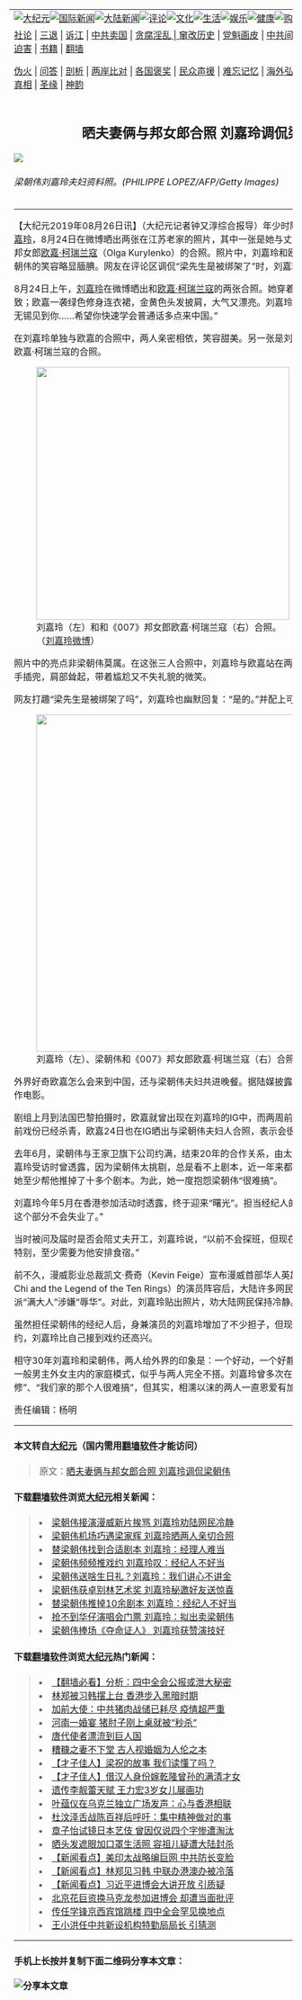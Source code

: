 <a name="1" id="1" target="_blank"></a><span id="1"></span>
<table border="0"><tr><td colspan="2" VALIGN=TOP><a href="https://github.com/mprjd2205/djy/blob/master/gb/nsc413.md#1"><img src="https://gitlab.com/szzdlab/www/raw/master/t/djy/1.jpg" title="大纪元"></a><a href="https://github.com/mprjd2205/djy/blob/master/gb/n24hr.md#1"><img src="https://gitlab.com/szzdlab/www/raw/master/t/djy/3.jpg" title="国际新闻"></a><a href="https://github.com/mprjd2205/djy/blob/master/gb/nsc413.md#1"><img src="https://gitlab.com/szzdlab/www/raw/master/t/djy/4.jpg" title="大陆新闻"></a><a href="https://github.com/mprjd2205/djy/blob/master/gb/news392.md#1"><img src="https://gitlab.com/szzdlab/www/raw/master/t/djy/5.jpg" title="评论"></a><a href="https://github.com/mprjd2205/djy/blob/master/gb/news2007.md#1"><img src="https://gitlab.com/szzdlab/www/raw/master/t/djy/6.jpg" title="文化"></a><a href="https://github.com/mprjd2205/djy/blob/master/gb/news2008.md#1"><img src="https://gitlab.com/szzdlab/www/raw/master/t/djy/7.jpg" title="生活"></a><a href="https://github.com/mprjd2205/djy/blob/master/gb/ncyule.md#1"><img src="https://gitlab.com/szzdlab/www/raw/master/t/djy/8.jpg" title="娱乐"></a><a href="https://github.com/mprjd2205/djy/blob/master/gb/nsc1002.md#1"><img src="https://gitlab.com/szzdlab/www/raw/master/t/djy/9.jpg" title="健康"><a href="https://www.youlucky.com"><img src="https://gitlab.com/szzdlab/www/raw/master/t/djy/10.jpg" title="购物"></a><a href="https://www.supportepoch.org/donation?utm_medium=epochtimes&utm_source=referral&utm_campaign=donate_button_djyhomepage"><img src="https://gitlab.com/szzdlab/www/raw/master/t/djy/12.jpg" title="捐款"></a></td></tr>
<tr><td colspan="2" VALIGN=TOP><a target="_blank" href="https://github.com/mprjd2205/djy/blob/master/gb/9p.md#1">社论</a> | <a target="_blank" href="https://github.com/mprjd2205/djy/blob/master/gb/nf5657.md#1">三退</a> | <a target="_blank" href="https://github.com/mprjd2205/djy/blob/master/gb/nf6123.md#1">诉江</a> | <a target="_blank" href="https://github.com/mprjd2205/djy/blob/master/gb/nf1176117.md#1">中共卖国</a> | <a target="_blank" href="https://github.com/mprjd2205/djy/blob/master/gb/nf5773.md#1">贪腐淫乱 | <a target="_blank" href="https://github.com/mprjd2205/djy/blob/master/gb/nf1176115.md#1">窜改历史</a> | <a target="_blank" href="https://github.com/mprjd2205/djy/blob/master/gb/nf1176107.md#1">党魁画皮</a> | <a target="_blank" href="https://github.com/mprjd2205/djy/blob/master/gb/nf1320400.md#1">中共间谍</a> | <a target="_blank" href="https://github.com/mprjd2205/djy/blob/master/gb/nf1176114.md#1">破坏传统</a> | <a target="_blank" href="https://github.com/mprjd2205/djy/blob/master/gb/nf5287.md#1">恶贯满盈</a> | <a target="_blank" href="https://github.com/mprjd2205/djy/blob/master/gb/ncid278.md#1">人权</a> | <a target="_blank" href="https://github.com/mprjd2205/djy/blob/master/gb/nf1176111.md#1">迫害</a> | <a target="_blank" href="https://github.com/mprjd2205/djy/blob/master/gb/nf1235328.md#1">书籍</a> | <a target="_blank" href="https://github.com/mprjd2205/www/blob/master/README.md?zsrh#1">翻墙</a></p><p><a target="_blank" href="https://github.com/mprjd2205/djy/blob/master/gb/nf5562.md#1">伪火</a> | <a target="_blank" href="https://github.com/mprjd2205/djy/blob/master/gb/nf4378.md#1">问答</a> | <a target="_blank" href="https://github.com/mprjd2205/djy/blob/master/gb/nf5792.md#1">剖析</a> | <a target="_blank" href="https://github.com/mprjd2205/djy/blob/master/gb/nf5735.md#1">两岸比对</a> | <a target="_blank" href="https://github.com/mprjd2205/djy/blob/master/gb/nf6119.md#1">各国褒奖</a> | <a target="_blank" href="https://github.com/mprjd2205/djy/blob/master/gb/nf6120.md#1">民众声援</a> | <a target="_blank" href="https://github.com/mprjd2205/djy/blob/master/gb/nf1188594.md#1">难忘记忆</a> | <a target="_blank" href="https://github.com/mprjd2205/djy/blob/master/gb/nf3180.md#1">海外弘传</a> | <a target="_blank" href="https://github.com/mprjd2205/djy/blob/master/gb/nf5410.md#1">万人上访</a> | <a target="_blank" href="https://github.com/mprjd2205/ntdtv/blob/master/gb/prog1530_1.md#1">和平抗议</a> | <a target="_blank" href="https://github.com/mprjd2205/djy/blob/master/gb/nf4386.md#1">支持</a> | <a target="_blank" href="https://github.com/mprjd2205/djy/blob/master/gb/nf4389.md#1">真相</a> | <a target="_blank" href="https://github.com/mprjd2205/djy/blob/master/gb/nf5790.md#1">圣缘</a> | <a target="_blank" href="https://github.com/mprjd2205/djy/blob/master/gb/nf4786.md#1">神韵</a></td></tr>
<tr><td VALIGN=TOP width="626"><h2 align=center>晒夫妻俩与邦女郎合照 刘嘉玲调侃梁朝伟</h2>
<img src="http://i.epochtimes.com/assets/uploads/2017/03/1703051900092669-600x400.jpg" />
<h6>梁朝伟刘嘉玲夫妇资料照。(PHILIPPE LOPEZ/AFP/Getty Images)
</h6>
<hr>
<p>【大纪元2019年08月26日讯】（大纪元记者钟又淳综合报导）年少时随父母移居香港的艺人<a href="https://github.com/mprjd2205/djy/blob/master/gb/tag/%E5%88%98%E5%98%89%E7%8E%B2.md">刘嘉玲</a>，8月24日在微博晒出两张在江苏老家的照片，其中一张是她与丈夫<a href="https://github.com/mprjd2205/djy/blob/master/gb/tag/%E6%A2%81%E6%9C%9D%E4%BC%9F.md">梁朝伟</a>一起和《007》邦女郎<a href="https://github.com/mprjd2205/djy/blob/master/gb/tag/%E6%AC%A7%E5%98%89%C2%B7%E6%9F%AF%E7%91%9E%E5%85%B0%E5%AF%87.md">欧嘉·柯瑞兰寇</a>（Olga Kurylenko）的合照。照片中，刘嘉玲和欧嘉将梁朝伟拥在中间，梁朝伟的笑容略显腼腆。网友在评论区调侃“梁先生是被绑架了”时，刘嘉玲搞笑回复“是的”。</p>
<p>8月24日上午，<a href="https://github.com/mprjd2205/djy/blob/master/gb/tag/%E5%88%98%E5%98%89%E7%8E%B2.md">刘嘉玲</a>在微博晒出和<a href="https://github.com/mprjd2205/djy/blob/master/gb/tag/%E6%AC%A7%E5%98%89%C2%B7%E6%9F%AF%E7%91%9E%E5%85%B0%E5%AF%87.md">欧嘉·柯瑞兰寇</a>的两张合照。她穿着白色雪纺上衣，妆容精致；欧嘉一袭绿色修身连衣裙，金黄色头发披肩，大气又漂亮。刘嘉玲晒照时配文道：“很高兴在无锡见到你……希望你快速学会普通话多点来中国。”</p>
<p>在刘嘉玲单独与欧嘉的合照中，两人亲密相依，笑容甜美。另一张是刘嘉玲与丈夫<a href="https://github.com/mprjd2205/djy/blob/master/gb/tag/%E6%A2%81%E6%9C%9D%E4%BC%9F.md">梁朝伟</a>一起和欧嘉·柯瑞兰寇的合照。</p>
<figure id="attachment_11477155" style="width: 450px" class="wp-caption aligncenter"><img class="size-medium wp-image-11477155" src="http://i.epochtimes.com/assets/uploads/2019/08/liujialig-02-450x600.jpg" alt="" width="450" b="600" /><figcaption class="wp-caption-text">刘嘉玲（左）和和《007》邦女郎欧嘉·柯瑞兰寇（右）合照。（<a href="https://www.weibo.com/p/1006051747514562/photos?from=page_100605&amp;mod=TAB#place" target="_blank" rel="noopener noreferrer">刘嘉玲微博</a>）</figcaption></figure>
<p>照片中的亮点非梁朝伟莫属。在这张三人合照中，刘嘉玲与欧嘉站在两侧。梁朝伟站在中间，双手插兜，肩部耸起，带着尴尬又不失礼貌的微笑。</p>
<p>网友打趣“梁先生是被绑架了吗”，刘嘉玲也幽默回复：“是的。”并配上可爱的“笑哭”表情。</p>
<figure id="attachment_11477150" style="width: 600px" class="wp-caption aligncenter"><img class="size-large wp-image-11477150" src="http://i.epochtimes.com/assets/uploads/2019/08/liujialing-liangchaowei-01-600x450.jpg" alt="" width="600" b="450" /><figcaption class="wp-caption-text">刘嘉玲（左）、梁朝伟和《007》邦女郎欧嘉·柯瑞兰寇（右）合照。（<a href="https://www.weibo.com/p/1006051747514562/photos?from=page_100605&amp;mod=TAB#place" target="_blank" rel="noopener noreferrer">刘嘉玲微博</a>）</figcaption></figure>
<p>外界好奇欧嘉怎么会来到中国，还与梁朝伟夫妇共进晚餐。据陆媒披露，原来她近期与梁朝伟合作电影。</p>
<p>剧组上月到法国巴黎拍摄时，欧嘉就曾出现在刘嘉玲的IG中，而两周前换欧嘉来到中国拍戏。目前戏份已经杀青，欧嘉24日也在IG晒出与梁朝伟夫妇人合照，表示会很想念大家。</p>
<p>去年6月，梁朝伟与王家卫旗下公司约满，结束20年的合作关系，由太太刘嘉玲暂代经纪人。刘嘉玲受访时曾透露，因为梁朝伟太挑剔，总是看不上剧本，近一年来都不肯接戏，让扮“黑脸”的她至少帮他推掉了十多个剧本。为此，她一度抱怨梁朝伟“很难搞”。</p>
<p>刘嘉玲今年5月在香港参加活动时透露，终于迎来“曙光”。担当经纪人的她说：“我有工作了，在这个部分不会失业了。”</p>
<p>当时被问及届时是否会陪丈夫开工，刘嘉玲说，“以前不会探班，但现在我这个身份（经理人）较特别，至少需要为他安排食宿。”</p>
<p>前不久，漫威影业总裁凯文·费奇（Kevin Feige）宣布漫威首部华人英雄电影《上气》（Shang-Chi and the Legend of the Ten Rings）的演员阵容后，大陆许多网民炮轰梁朝伟i饰演大反派“满大人”涉嫌“辱华”。对此，刘嘉玲贴出照片，劝大陆网民保持冷静。</p>
<p>虽然担任梁朝伟的经纪人后，身兼演员的刘嘉玲增加了不少担子，但现在接到让梁朝伟满意的戏约，刘嘉玲比自己接到戏约还高兴。</p>
<p>相守30年刘嘉玲和梁朝伟，两人给外界的印象是：一个好动，一个好静；一个活泼，一个内向。一般男主外女主内的家庭模式，似乎与两人完全不搭。刘嘉玲曾多次在节目中笑说自己是“内外兼修”、“我们家的那个人很难搞”，但其实，相濡以沫的两人一直恩爱有加。</p>
<p>责任编辑：杨明</p>

<hr>

#### 本文转自<a href="http://www.epochtimes.com">大纪元</a>（国内需用<a href="https://git.io/JesJV">翻墙软件</a>才能访问）
> 原文：<a href="http://www.epochtimes.com/gb/19/8/25/n11477062.htm">晒夫妻俩与邦女郎合照 刘嘉玲调侃梁朝伟</a>


#### 下载<a href="https://git.io/JesJV">翻墙软件</a>浏览<a href="http://www.epochtimes.com">大纪元</a>相关新闻：
> <li><a href="http://www.epochtimes.com/gb/19/7/22/n11402378.htm">梁朝伟接演漫威新片挨骂 刘嘉玲劝陆网民冷静</a></li>
> <li><a href="http://www.epochtimes.com/gb/19/5/28/n11285754.htm">梁朝伟机场巧遇梁家辉 刘嘉玲晒两人亲切合照</a></li>
> <li><a href="http://www.epochtimes.com/gb/19/5/10/n11248813.htm">替梁朝伟找到合适剧本 刘嘉玲：经理人难当</a></li>
> <li><a href="http://www.epochtimes.com/gb/19/1/28/n11008950.htm">梁朝伟频频推戏约 刘嘉玲叹：经纪人不好当</a></li>
> <li><a href="http://www.epochtimes.com/gb/18/12/7/n10898164.htm">梁朝伟送啥生日礼？刘嘉玲：我们讲心不讲金</a></li>
> <li><a href="http://www.epochtimes.com/gb/18/11/11/n10845331.htm">梁朝伟获卓别林艺术奖 刘嘉玲秘邀好友送惊喜</a></li>
> <li><a href="http://www.epochtimes.com/gb/18/10/27/n10812050.htm">替梁朝伟推掉10余剧本 刘嘉玲：经纪人不好当</a></li>
> <li><a href="http://www.epochtimes.com/gb/18/9/7/n10698489.htm">抢不到华仔演唱会门票 刘嘉玲：拟出卖梁朝伟</a></li>
> <li><a href="http://www.epochtimes.com/gb/18/7/30/n10599572.htm">梁朝伟捧场《夺命证人》 刘嘉玲获赞演技好</a></li>

#### 下载<a href="https://git.io/JesJV">翻墙软件</a>浏览<a href="http://www.epochtimes.com">大纪元</a>热门新闻：
> <li><a href="http://www.epochtimes.com/gb/19/11/6/n11636278.htm">【翻墙必看】分析：四中全会公报或泄大秘密</a></li>
> <li><a href="http://www.epochtimes.com/gb/19/11/6/n11638219.htm">林郑被习韩摆上台 香港步入黑暗时期</a></li>
> <li><a href="http://www.epochtimes.com/gb/19/11/6/n11637891.htm">加前大使：中共猪肉战储已耗尽 疫情超严重</a></li>
> <li><a href="http://www.epochtimes.com/gb/19/11/6/n11638276.htm">河南一婚宴 猪肘子刚上桌就被“秒杀”</a></li>
> <li><a href="http://www.epochtimes.com/gb/19/10/11/n11582046.htm">唐代使者漂流到巨人国</a></li>
> <li><a href="http://www.epochtimes.com/gb/15/4/21/n4416242.htm">糟糠之妻不下堂 古人视婚姻为人伦之本</a></li>
> <li><a href="http://www.epochtimes.com/gb/19/10/25/n11612042.htm">【才子佳人】梁祝的故事 我们读懂了吗？</a></li>
> <li><a href="http://www.epochtimes.com/gb/19/10/31/n11625562.htm">【才子佳人】借汉人身份嫁乾隆曾孙的满清才女</a></li>
> <li><a href="http://www.epochtimes.com/gb/19/11/3/n11631219.htm">遗传李靓蕾天赋 王力宏3岁女儿展画功</a></li>
> <li><a href="http://www.epochtimes.com/gb/19/11/4/n11632910.htm">叶蕴仪在乌克兰独立广场发声：心与香港相联</a></li>
> <li><a href="http://www.epochtimes.com/gb/19/11/6/n11638183.htm">杜汶泽舌战陈百祥后呼吁：集中精神做对的事</a></li>
> <li><a href="http://www.epochtimes.com/gb/19/11/5/n11635898.htm">章子怡试镜日本艺伎 曾因仅说四个字惨遭淘汰</a></li>
> <li><a href="http://www.epochtimes.com/gb/19/11/5/n11635562.htm">晒头发遮眼加口罩生活照 容祖儿疑遭大陆封杀</a></li>
> <li><a href="http://www.epochtimes.com/gb/19/11/6/n11638053.htm">【新闻看点】美印太战略编巨网 中共防长变脸</a></li>
> <li><a href="http://www.epochtimes.com/gb/19/11/6/n11637799.htm">【新闻看点】林郑见习韩 中联办港澳办被冷落</a></li>
> <li><a href="http://www.epochtimes.com/gb/19/11/5/n11635378.htm">【新闻看点】习近平进博会大讲开放 引质疑</a></li>
> <li><a href="http://www.epochtimes.com/gb/19/11/5/n11635571.htm">北京花巨资换马克龙参加进博会 却遭当面批评</a></li>
> <li><a href="http://www.epochtimes.com/gb/19/11/5/n11633778.htm">传任学锋京西宾馆跳楼 四中全会罕见换地点</a></li>
> <li><a href="http://www.epochtimes.com/gb/19/11/5/n11635931.htm">王小洪任中共新设机构特勤局局长 引猜测</a></li>
<hr>

#### 手机上长按并复制下面二维码分享本文章：<br><br><img src="http://d1p1.ip.zn2.us/v.php?action=qrcode&url=https://github.com/mprjd2205/djy/blob/master/gb/19/8/25/n11477062.md%231" title="分享本文章"></td><td VALIGN=TOP><a href="https://github.com/mprjd2205/djy/blob/master/gb/16/1/21/n4622075.md?dfh#1" target="_blank"><img src="https://gitlab.com/szzdlab/djy/raw/master/gb/300/wei-f1.jpg" title="中共的伪火骗局"  alt="中共的伪火骗局"></a><br><a href="https://github.com/mprjd2205/www/blob/master/README.md?dfh#9" target="_blank"><img src="https://gitlab.com/szzdlab/djy/raw/master/gb/300/yong-h.jpg" title="永恒的见证"  alt="永恒的见证"></a><br><a href="https://github.com/mprjd2205/djy/blob/master/gb/13/9/29/n3974789.md?dfh#1" target="_blank"><img src="https://gitlab.com/szzdlab/djy/raw/master/gb/300/shang-lnz.jpg" title="善良女子被中共投男牢"  alt="善良女子被中共投男牢"></a><br><a href="https://github.com/mprjd2205/djy/blob/master/gb/16/3/16/n4663449.md?dfh#1" target="_blank"><img src="https://gitlab.com/szzdlab/djy/raw/master/gb/300/huo-z3.jpg" title="警卫目击活摘器官"  alt="警卫目击活摘器官"></a><br><a href="https://github.com/mprjd2205/djy/blob/master/gb/16/8/7/n8177641.md?dfh#1" target="_blank"><img src="https://gitlab.com/szzdlab/djy/raw/master/gb/300/huo-z4.jpg" title="证人描述活摘恐怖"  alt="证人描述活摘恐怖"></a><br><a href="https://github.com/mprjd2205/djy/blob/master/gb/10/4/19/n2881569.md?dfh#1" target="_blank"><img src="https://gitlab.com/szzdlab/djy/raw/master/gb/300/huo-z1.jpg" title="揭开活摘器官黑幕"  alt="揭开活摘器官黑幕"></a><br><a href="https://github.com/mprjd2205/djy/blob/master/gb/10/11/7/n3077476.md?dfh#1" target="_blank"><img src="https://gitlab.com/szzdlab/djy/raw/master/gb/300/ma-ks.jpg" title="马克思的成魔之路"  alt="马克思的成魔之路"></a><br><a href="https://github.com/mprjd2205/djy/blob/master/gb/14/6/9/n4173977.md?dfh#1" target="_blank"><img src="https://gitlab.com/szzdlab/djy/raw/master/gb/300/chang-zs.jpg" title="藏字石 蕴天机"  alt="藏字石 蕴天机"></a><br><a href="https://github.com/mprjd2205/djy/blob/master/gb/18/5/10/n10381511.md?dfh#1" target="_blank"><img src="https://gitlab.com/szzdlab/djy/raw/master/gb/300/st1.jpg" title="关注3亿人三退"  alt="关注3亿人三退"></a><br><a href="https://github.com/mprjd2205/djy/blob/master/gb/18/3/21/n10237682.md?dfh#1" target="_blank"><img src="https://gitlab.com/szzdlab/djy/raw/master/gb/300/jie-t.jpg" title="解体中共复兴中华"  alt="解体中共复兴中华"></a><br><a href="https://github.com/mprjd2205/djy/blob/master/gb/9/2/9/n2422991.md?dfh#1" target="_blank"><img src="https://gitlab.com/szzdlab/djy/raw/master/gb/300/gao-zs.jpg" title="中共迫害良心律师"  alt="中共迫害良心律师"></a><br><a href="https://github.com/mprjd2205/djy/blob/master/gb/18/12/9/n10900044.md?dfh#1" target="_blank"><img src="https://gitlab.com/szzdlab/djy/raw/master/gb/300/sj1.jpg" title="303万人举报江泽民"  alt="303万人举报江泽民"></a><br><a href="https://github.com/mprjd2205/djy/blob/master/gb/18/8/28/n10672014.md?dfh#1" target="_blank"><img src="https://gitlab.com/szzdlab/djy/raw/master/gb/300/sj2.jpg" title="这些官员为何起诉江泽民"  alt="这些官员为何起诉江泽民"></a><br><a href="https://github.com/mprjd2205/djy/blob/master/gb/8/12/18/n2367165.md?dfh#1" target="_blank"><img src="https://gitlab.com/szzdlab/djy/raw/master/gb/300/liangan.jpg" title="海峡两岸的强烈对比"  alt="海峡两岸的强烈对比"></a><br><a href="https://github.com/mprjd2205/djy/blob/master/gb/15/5/5/n4427238.md?dfh#1" target="_blank"><img src="https://gitlab.com/szzdlab/djy/raw/master/gb/300/jia-ndzl.jpg" title="加拿大总理的贺信"  alt="加拿大总理的贺信"></a><br><a href="https://github.com/mprjd2205/djy/blob/master/gb/11/6/17/n3289382.md?dfh#1" target="_blank"><img src="https://gitlab.com/szzdlab/djy/raw/master/gb/300/xiao-wd.jpg" title="探寻真相兼听则明"  alt="探寻真相兼听则明"></a><br><a href="https://github.com/mprjd2205/djy/blob/master/gb/18/10/27/n10812623.md?dfh#1" target="_blank"><img src="https://gitlab.com/szzdlab/djy/raw/master/gb/300/yindu.jpg" title="印度媒体报道东方"  alt="印度媒体报道东方"></a><br><a href="https://github.com/mprjd2205/djy/blob/master/gb/18/6/9/n10469652.md?dfh#1" target="_blank"><img src="https://gitlab.com/szzdlab/djy/raw/master/gb/300/xie-j.jpg" title="不一样的海外校园"  alt="不一样的海外校园"></a><br><a href="https://github.com/mprjd2205/djy/blob/master/gb/7/4/5/n1669415.md?dfh#1" target="_blank"><img src="https://gitlab.com/szzdlab/djy/raw/master/gb/300/li-up.jpg" title="从大师到徒弟的传奇"  alt="从大师到徒弟的传奇"></a><br><a href="https://github.com/mprjd2205/djy/blob/master/gb/17/5/26/n9191512.md?dfh#1" target="_blank"><img src="https://gitlab.com/szzdlab/djy/raw/master/gb/300/zfl2.jpg" title="亿万人与东方一本奇书"  alt="亿万人与东方一本奇书"></a><br><a href="https://github.com/mprjd2205/djy/blob/master/gb/13/11/27/n4020290.md?dfh#1" target="_blank"><img src="https://gitlab.com/szzdlab/djy/raw/master/gb/300/zhen-h.jpg" title="大陆见不到的震撼场面"  alt="大陆见不到的震撼场面"></a><br><a href="https://github.com/mprjd2205/djy/blob/master/gb/15/7/17/n4482910.md?dfh#1" target="_blank"><img src="https://gitlab.com/szzdlab/djy/raw/master/gb/300/dalu-sk.jpg" title="人心向善 大陆当初盛况"  alt="人心向善 大陆当初盛况"></a><br><a href="https://github.com/mprjd2205/djy/blob/master/gb/9/10/15/n2689419.md?dfh#1" target="_blank"><img src="https://gitlab.com/szzdlab/djy/raw/master/gb/300/zfl1.jpg" title="追寻真理 这书讲什么"  alt="追寻真理 这书讲什么"></a><br><a href="https://github.com/mprjd2205/www/blob/master/README.md?dfh#1" target="_blank"><img src="https://gitlab.com/szzdlab/djy/raw/master/gb/300/fq1.jpg" title="下载免费翻墙软件"  alt="下载免费翻墙软件"></a><br></td></tr></table>
